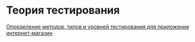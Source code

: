 # Теория тестирования
[Определение методов, типов и уровней тестирования для приложения интернет-магазин](https://docs.google.com/spreadsheets/d/1CelOxL2nFiQOc_iWTwVzIoh8u6BnYxWTSoNrI2TtfLs/edit?usp=drive_link)
